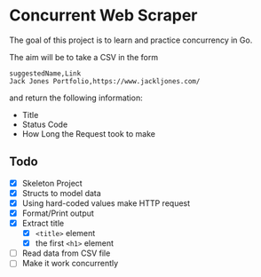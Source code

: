# Concurrent Web Scraper

The goal of this project is to learn and practice concurrency in Go.

The aim will be to take a CSV in the form

```csv
suggestedName,Link
Jack Jones Portfolio,https://www.jackljones.com/
```

and return the following information:

- Title
- Status Code
- How Long the Request took to make

## Todo

- [x] Skeleton Project
- [x] Structs to model data
- [x] Using hard-coded values make HTTP request
- [x] Format/Print output
- [x] Extract title
  - [x] `<title>` element
  - [x] the first `<h1>` element
- [ ] Read data from CSV file
- [ ] Make it work concurrently